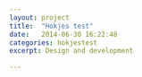 ```yaml
---
layout: project
title:  "Hokjes test"
date:   2014-06-30 16:22:48
categories: hokjestest
excerpt: Design and development

---
```

